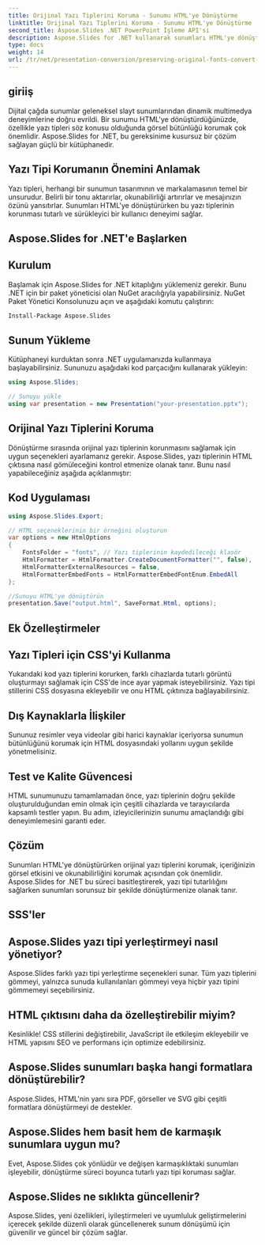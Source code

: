 ```yaml
---
title: Orijinal Yazı Tiplerini Koruma - Sunumu HTML'ye Dönüştürme
linktitle: Orijinal Yazı Tiplerini Koruma - Sunumu HTML'ye Dönüştürme
second_title: Aspose.Slides .NET PowerPoint İşleme API'si
description: Aspose.Slides for .NET kullanarak sunumları HTML'ye dönüştürürken orijinal yazı tiplerini nasıl koruyacağınızı öğrenin. Yazı tipi tutarlılığını ve görsel etkiyi zahmetsizce sağlayın.
type: docs
weight: 14
url: /tr/net/presentation-conversion/preserving-original-fonts-convert-presentation-to-html/
---
```


## giriiş

Dijital çağda sunumlar geleneksel slayt sunumlarından dinamik multimedya deneyimlerine doğru evrildi. Bir sunumu HTML'ye dönüştürdüğünüzde, özellikle yazı tipleri söz konusu olduğunda görsel bütünlüğü korumak çok önemlidir. Aspose.Slides for .NET, bu gereksinime kusursuz bir çözüm sağlayan güçlü bir kütüphanedir.

## Yazı Tipi Korumanın Önemini Anlamak

Yazı tipleri, herhangi bir sunumun tasarımının ve markalamasının temel bir unsurudur. Belirli bir tonu aktarırlar, okunabilirliği artırırlar ve mesajınızın özünü yansıtırlar. Sunumları HTML'ye dönüştürürken bu yazı tiplerinin korunması tutarlı ve sürükleyici bir kullanıcı deneyimi sağlar.

## Aspose.Slides for .NET'e Başlarken

## Kurulum

Başlamak için Aspose.Slides for .NET kitaplığını yüklemeniz gerekir. Bunu .NET için bir paket yöneticisi olan NuGet aracılığıyla yapabilirsiniz. NuGet Paket Yönetici Konsolunuzu açın ve aşağıdaki komutu çalıştırın:

```bash
Install-Package Aspose.Slides
```

## Sunum Yükleme

Kütüphaneyi kurduktan sonra .NET uygulamanızda kullanmaya başlayabilirsiniz. Sununuzu aşağıdaki kod parçacığını kullanarak yükleyin:

```csharp
using Aspose.Slides;

// Sunuyu yükle
using var presentation = new Presentation("your-presentation.pptx");
```

## Orijinal Yazı Tiplerini Koruma

Dönüştürme sırasında orijinal yazı tiplerinin korunmasını sağlamak için uygun seçenekleri ayarlamanız gerekir. Aspose.Slides, yazı tiplerinin HTML çıktısına nasıl gömüleceğini kontrol etmenize olanak tanır. Bunu nasıl yapabileceğiniz aşağıda açıklanmıştır:

## Kod Uygulaması

```csharp
using Aspose.Slides.Export;

// HTML seçeneklerinin bir örneğini oluşturun
var options = new HtmlOptions
{
    FontsFolder = "fonts", // Yazı tiplerinin kaydedileceği klasör
    HtmlFormatter = HtmlFormatter.CreateDocumentFormatter("", false),
    HtmlFormatterExternalResources = false,
    HtmlFormatterEmbedFonts = HtmlFormatterEmbedFontEnum.EmbedAll
};

//Sunuyu HTML'ye dönüştürün
presentation.Save("output.html", SaveFormat.Html, options);
```

## Ek Özelleştirmeler

## Yazı Tipleri için CSS'yi Kullanma

Yukarıdaki kod yazı tiplerini korurken, farklı cihazlarda tutarlı görüntü oluşturmayı sağlamak için CSS'de ince ayar yapmak isteyebilirsiniz. Yazı tipi stillerini CSS dosyasına ekleyebilir ve onu HTML çıktınıza bağlayabilirsiniz.

## Dış Kaynaklarla İlişkiler

Sununuz resimler veya videolar gibi harici kaynaklar içeriyorsa sunumun bütünlüğünü korumak için HTML dosyasındaki yollarını uygun şekilde yönetmelisiniz.

## Test ve Kalite Güvencesi

HTML sunumunuzu tamamlamadan önce, yazı tiplerinin doğru şekilde oluşturulduğundan emin olmak için çeşitli cihazlarda ve tarayıcılarda kapsamlı testler yapın. Bu adım, izleyicilerinizin sunumu amaçlandığı gibi deneyimlemesini garanti eder.

## Çözüm

Sunumları HTML'ye dönüştürürken orijinal yazı tiplerini korumak, içeriğinizin görsel etkisini ve okunabilirliğini korumak açısından çok önemlidir. Aspose.Slides for .NET bu süreci basitleştirerek, yazı tipi tutarlılığını sağlarken sunumları sorunsuz bir şekilde dönüştürmenize olanak tanır.

## SSS'ler

## Aspose.Slides yazı tipi yerleştirmeyi nasıl yönetiyor?

Aspose.Slides farklı yazı tipi yerleştirme seçenekleri sunar. Tüm yazı tiplerini gömmeyi, yalnızca sunuda kullanılanları gömmeyi veya hiçbir yazı tipini gömmemeyi seçebilirsiniz.

## HTML çıktısını daha da özelleştirebilir miyim?

Kesinlikle! CSS stillerini değiştirebilir, JavaScript ile etkileşim ekleyebilir ve HTML yapısını SEO ve performans için optimize edebilirsiniz.

## Aspose.Slides sunumları başka hangi formatlara dönüştürebilir?

Aspose.Slides, HTML'nin yanı sıra PDF, görseller ve SVG gibi çeşitli formatlara dönüştürmeyi de destekler.

## Aspose.Slides hem basit hem de karmaşık sunumlara uygun mu?

Evet, Aspose.Slides çok yönlüdür ve değişen karmaşıklıktaki sunumları işleyebilir, dönüştürme süreci boyunca tutarlı yazı tipi koruması sağlar.

## Aspose.Slides ne sıklıkta güncellenir?

Aspose.Slides, yeni özellikleri, iyileştirmeleri ve uyumluluk geliştirmelerini içerecek şekilde düzenli olarak güncellenerek sunum dönüşümü için güvenilir ve güncel bir çözüm sağlar.